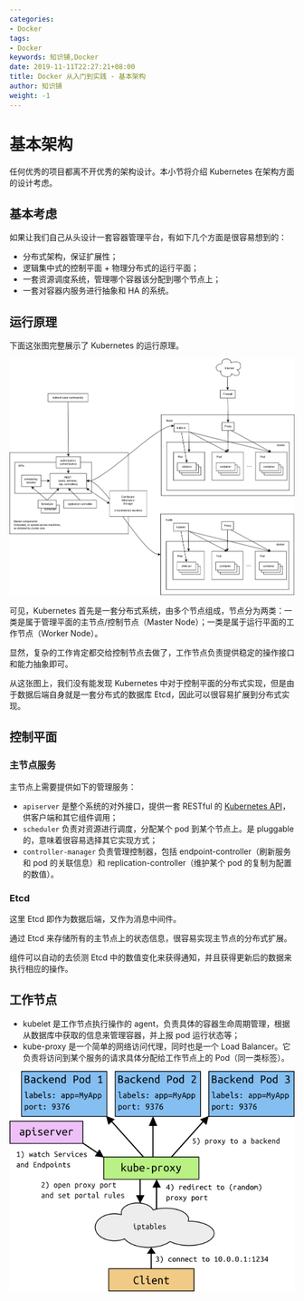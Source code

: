 ```yaml
---
categories:
- Docker
tags:
- Docker  
keywords: 知识铺,Docker
date: 2019-11-11T22:27:21+08:00
title: Docker 从入门到实践 - 基本架构
author: 知识铺
weight: -1
---
```


# 基本架构

任何优秀的项目都离不开优秀的架构设计。本小节将介绍 Kubernetes 在架构方面的设计考虑。

## 基本考虑
如果让我们自己从头设计一套容器管理平台，有如下几个方面是很容易想到的：
* 分布式架构，保证扩展性；
* 逻辑集中式的控制平面 + 物理分布式的运行平面；
* 一套资源调度系统，管理哪个容器该分配到哪个节点上；
* 一套对容器内服务进行抽象和 HA 的系统。

## 运行原理

下面这张图完整展示了 Kubernetes 的运行原理。

![Kubernetes 架构](_images/k8s_architecture.png)

可见，Kubernetes 首先是一套分布式系统，由多个节点组成，节点分为两类：一类是属于管理平面的主节点/控制节点（Master Node）；一类是属于运行平面的工作节点（Worker Node）。

显然，复杂的工作肯定都交给控制节点去做了，工作节点负责提供稳定的操作接口和能力抽象即可。

从这张图上，我们没有能发现 Kubernetes 中对于控制平面的分布式实现，但是由于数据后端自身就是一套分布式的数据库 Etcd，因此可以很容易扩展到分布式实现。

## 控制平面
### 主节点服务

主节点上需要提供如下的管理服务：

* `apiserver` 是整个系统的对外接口，提供一套 RESTful 的 [Kubernetes API](https://github.com/kubernetes/kubernetes/tree/master/docs/api-reference)，供客户端和其它组件调用；
* `scheduler` 负责对资源进行调度，分配某个 pod 到某个节点上。是 pluggable 的，意味着很容易选择其它实现方式；
* `controller-manager` 负责管理控制器，包括 endpoint-controller（刷新服务和 pod 的关联信息）和 replication-controller（维护某个 pod 的复制为配置的数值）。

### Etcd
这里 Etcd 即作为数据后端，又作为消息中间件。

通过 Etcd 来存储所有的主节点上的状态信息，很容易实现主节点的分布式扩展。

组件可以自动的去侦测 Etcd 中的数值变化来获得通知，并且获得更新后的数据来执行相应的操作。

## 工作节点
* kubelet 是工作节点执行操作的 agent，负责具体的容器生命周期管理，根据从数据库中获取的信息来管理容器，并上报 pod 运行状态等；
* kube-proxy 是一个简单的网络访问代理，同时也是一个 Load Balancer。它负责将访问到某个服务的请求具体分配给工作节点上的 Pod（同一类标签）。

![Proxy 代理对服务的请求](_images/kube-proxy.png)
